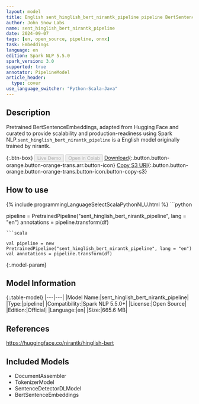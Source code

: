 ```yaml
---
layout: model
title: English sent_hinglish_bert_nirantk_pipeline pipeline BertSentenceEmbeddings from nirantk
author: John Snow Labs
name: sent_hinglish_bert_nirantk_pipeline
date: 2024-09-07
tags: [en, open_source, pipeline, onnx]
task: Embeddings
language: en
edition: Spark NLP 5.5.0
spark_version: 3.0
supported: true
annotator: PipelineModel
article_header:
  type: cover
use_language_switcher: "Python-Scala-Java"
---
```


## Description

Pretrained BertSentenceEmbeddings, adapted from Hugging Face and curated to provide scalability and production-readiness using Spark NLP.`sent_hinglish_bert_nirantk_pipeline` is a English model originally trained by nirantk.

{:.btn-box}
<button class="button button-orange" disabled>Live Demo</button>
<button class="button button-orange" disabled>Open in Colab</button>
[Download](https://s3.amazonaws.com/auxdata.johnsnowlabs.com/public/models/sent_hinglish_bert_nirantk_pipeline_en_5.5.0_3.0_1725667398131.zip){:.button.button-orange.button-orange-trans.arr.button-icon}
[Copy S3 URI](s3://auxdata.johnsnowlabs.com/public/models/sent_hinglish_bert_nirantk_pipeline_en_5.5.0_3.0_1725667398131.zip){:.button.button-orange.button-orange-trans.button-icon.button-copy-s3}

## How to use



<div class="tabs-box" markdown="1">
{% include programmingLanguageSelectScalaPythonNLU.html %}
```python

pipeline = PretrainedPipeline("sent_hinglish_bert_nirantk_pipeline", lang = "en")
annotations =  pipeline.transform(df)   

```
```scala

val pipeline = new PretrainedPipeline("sent_hinglish_bert_nirantk_pipeline", lang = "en")
val annotations = pipeline.transform(df)

```
</div>

{:.model-param}
## Model Information

{:.table-model}
|---|---|
|Model Name:|sent_hinglish_bert_nirantk_pipeline|
|Type:|pipeline|
|Compatibility:|Spark NLP 5.5.0+|
|License:|Open Source|
|Edition:|Official|
|Language:|en|
|Size:|665.6 MB|

## References

https://huggingface.co/nirantk/hinglish-bert

## Included Models

- DocumentAssembler
- TokenizerModel
- SentenceDetectorDLModel
- BertSentenceEmbeddings